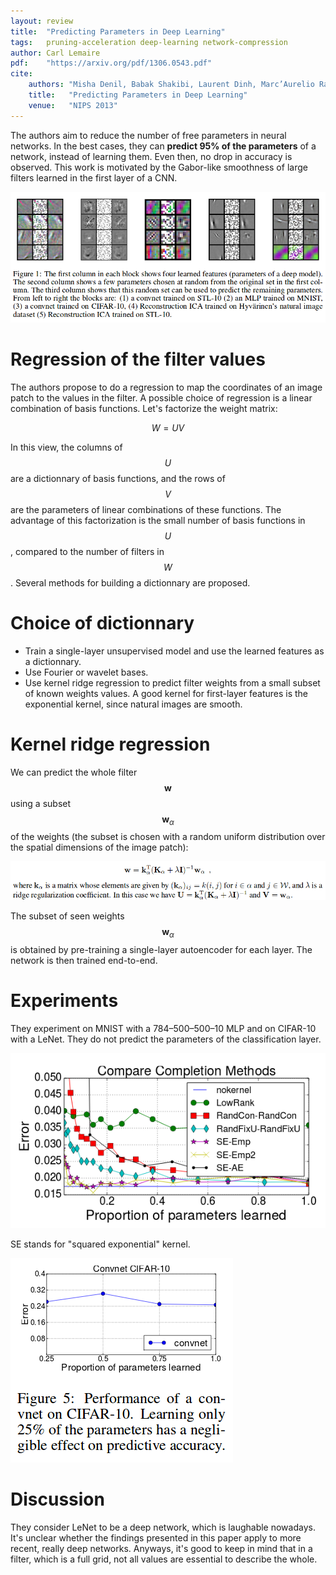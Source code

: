 ```yaml
---
layout: review
title:  "Predicting Parameters in Deep Learning"
tags:   pruning-acceleration deep-learning network-compression
author: Carl Lemaire
pdf:    "https://arxiv.org/pdf/1306.0543.pdf"
cite:
    authors: "Misha Denil, Babak Shakibi, Laurent Dinh, Marc’Aurelio Ranzato, Nando de Freitas"
    title:   "Predicting Parameters in Deep Learning"
    venue:   "NIPS 2013"
---
```


The authors aim to reduce the number of free parameters in neural networks. In the best cases, they can **predict 95% of the parameters** of a network, instead of learning them. Even then, no drop in accuracy is observed. This work is motivated by the Gabor-like smoothness of large filters learned in the first layer of a CNN.

![](/article/images/pred-params/fig1.png)

# Regression of the filter values

The authors propose to do a regression to map the coordinates of an image patch to the values in the filter. A possible choice of regression is a linear combination of basis functions. Let's factorize the weight matrix:

$$W = UV$$

In this view, the columns of $$U$$ are a dictionnary of basis functions, and the rows of $$V$$ are the parameters of linear combinations of these functions. The advantage of this factorization is the small number of basis functions in $$U$$, compared to the number of filters in $$W$$. Several methods for building a dictionnary are proposed.

# Choice of dictionnary

* Train a single-layer unsupervised model and use the learned features as a dictionnary.
* Use Fourier or wavelet bases.
* Use kernel ridge regression to predict filter weights from a small subset of known weights values. A good kernel for first-layer features is the exponential kernel, since natural images are smooth.

# Kernel ridge regression

We can predict the whole filter $$\mathbf{w}$$ using a subset $$\mathbf{w}_{\alpha}$$ of the weights (the subset is chosen with a random uniform distribution over the spatial dimensions of the image patch):

![](/article/images/pred-params/ridgereg.png)

The subset of seen weights $$\mathbf{w}_{\alpha}$$ is obtained by pre-training a single-layer autoencoder for each layer. The network is then trained end-to-end.

# Experiments

They experiment on MNIST with a 784–500–500–10 MLP and on CIFAR-10 with a LeNet. They do not predict the parameters of the classification layer.

![](/article/images/pred-params/fig4.png)

SE stands for "squared exponential" kernel.

![](/article/images/pred-params/fig5.png)

# Discussion

They consider LeNet to be a deep network, which is laughable nowadays. It's unclear whether the findings presented in this paper apply to more recent, really deep networks. Anyways, it's good to keep in mind that in a filter, which is a full grid, not all values are essential to describe the whole.
